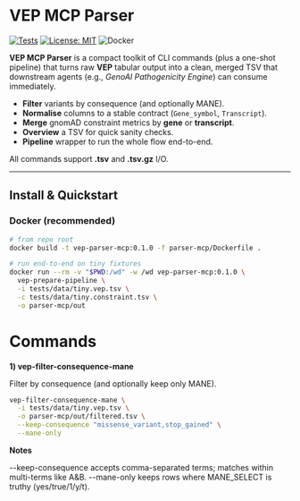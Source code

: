 # VEP MCP Parser

[![Tests](https://img.shields.io/github/actions/workflow/status/salshk/vep-mcps/test.yaml?branch=main)](#)
[![License: MIT](https://img.shields.io/badge/License-MIT-yellow.svg)](./LICENSE)
![Docker](https://img.shields.io/badge/docker-ready-blue)

**VEP MCP Parser** is a compact toolkit of CLI commands (plus a one-shot pipeline) that turns raw **VEP** tabular output into a clean, merged TSV that downstream agents (e.g., *GenoAI Pathogenicity Engine*) can consume immediately.

- **Filter** variants by consequence (and optionally MANE).
- **Normalise** columns to a stable contract (`Gene_symbol`, `Transcript`).
- **Merge** gnomAD constraint metrics by **gene** or **transcript**.
- **Overview** a TSV for quick sanity checks.
- **Pipeline** wrapper to run the whole flow end-to-end.

All commands support **.tsv** and **.tsv.gz** I/O.

---

## Install & Quickstart

### Docker (recommended)

```bash
# from repo root
docker build -t vep-parser-mcp:0.1.0 -f parser-mcp/Dockerfile .

# run end-to-end on tiny fixtures
docker run --rm -v "$PWD:/wd" -w /wd vep-parser-mcp:0.1.0 \
  vep-prepare-pipeline \
  -i tests/data/tiny.vep.tsv \
  -c tests/data/tiny.constraint.tsv \
  -o parser-mcp/out
```
# Commands
**1) vep-filter-consequence-mane**

Filter by consequence (and optionally keep only MANE).

```bash
vep-filter-consequence-mane \
  -i tests/data/tiny.vep.tsv \
  -o parser-mcp/out/filtered.tsv \
  --keep-consequence "missense_variant,stop_gained" \
  --mane-only
```

**Notes**

--keep-consequence accepts comma-separated terms; matches within multi-terms like A&B.
--mane-only keeps rows where MANE_SELECT is truthy (yes/true/1/y/t).
